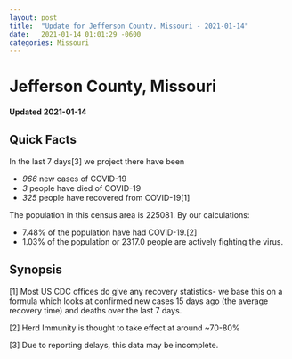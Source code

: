 ```yaml
---
layout: post
title:  "Update for Jefferson County, Missouri - 2021-01-14"
date:   2021-01-14 01:01:29 -0600
categories: Missouri
---
```


# Jefferson County, Missouri
#### Updated 2021-01-14

## Quick Facts

In the last 7 days[3] we project there have been
- *966* new cases of COVID-19
- *3* people have died of COVID-19
- *325* people have recovered from COVID-19[1]

The population in this census area is 225081. By our calculations:
- 7.48% of the population have had COVID-19.[2]
- 1.03% of the population or 2317.0 people are actively fighting the virus.

## Synopsis




[1] Most US CDC offices do give any recovery statistics- we base this on a formula which looks at confirmed new cases
15 days ago (the average recovery time) and deaths over the last 7 days.

[2] Herd Immunity is thought to take effect at around ~70-80%

[3] Due to reporting delays, this data may be incomplete.
 
    